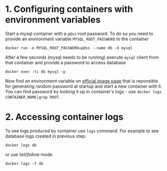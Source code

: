 # 1. Configuring containers with environment variables

Start a mysql container with a `p@ss` root password. To do so you need to provide an environment variable `MYSQL_ROOT_PASSWORD` to the container

```
docker run -e MYSQL_ROOT_PASSWORD=p@ss --name db -d mysql
```

After a few seconds (mysql needs to be running) execute `mysql` client from that container and provide a password to access database

```
docker exec -ti db mysql -p
```

Now find an environment variable on [official image page](https://hub.docker.com/_/mysql/) that is reponsible for generating random password at startup and start a new container with it. 
You can find password by looking it up in container's logs - use `docker logs CONTAINER_NAME|grep ROOT`.

# 2. Accessing container logs

To see logs produced by container use `logs` command. For example to see database logs created in previous step:

```
docker logs db
```

or use *tail/follow* mode

```
docker logs -f db
```
